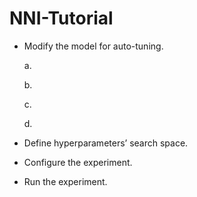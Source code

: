 # NNI-Tutorial

- Modify the model for auto-tuning.

  a.
  
  b.
  
  c.
  
  d.
  
- Define hyperparameters’ search space.
- Configure the experiment.
- Run the experiment.
